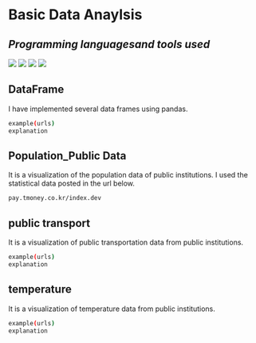 # Basic Data Anaylsis 
## _Programming languages ​​and tools used_

<img src="https://img.shields.io/badge/Python-3766AB?style=flat-square&logo=Python&logoColor=white"/></a>
<img src="https://img.shields.io/badge/jupyter-orange?style=flat-square&logo=Jupyter&logoColor=white"/></a>
<img src="https://img.shields.io/badge/pandas-black?style=flat-square&logo=pandas&logoColor=white"/></a>
<img src="https://img.shields.io/badge/numpy-blue?style=flat-square&logo=Numpy&logoColor=white"/></a>


## DataFrame

I have implemented several data frames using pandas.

```sh
example(urls)
explanation
```
## Population_Public Data

It is a visualization of the population data of public institutions.
I used the statistical data posted in the url below.

```sh
pay.tmoney.co.kr/index.dev
```

## public transport

It is a visualization of public transportation data from public institutions.

```sh
example(urls)
explanation
```
## temperature

It is a visualization of temperature data from public institutions.

```sh
example(urls)
explanation
```
